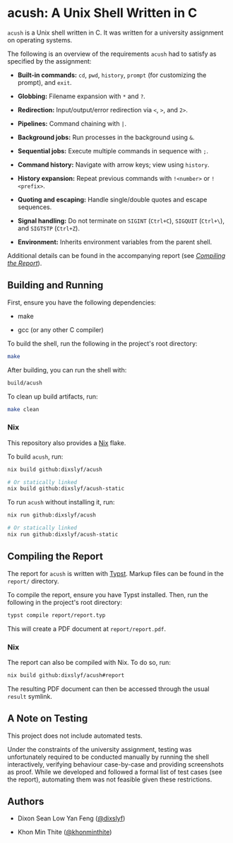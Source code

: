 # acush: A Unix Shell Written in C

`acush` is a Unix shell written in C.
It was written for a university assignment on operating systems.

The following is an overview of the requirements `acush` had to satisfy
as specified by the assignment:

- **Built-in commands:** `cd`, `pwd`, `history`, `prompt` (for customizing the prompt), and `exit`.

- **Globbing:** Filename expansion with `*` and `?`.

- **Redirection:** Input/output/error redirection via `<`, `>`, and `2>`.

- **Pipelines:** Command chaining with `|`.

- **Background jobs:** Run processes in the background using `&`.

- **Sequential jobs:** Execute multiple commands in sequence with `;`.

- **Command history:** Navigate with arrow keys; view using `history`.

- **History expansion:** Repeat previous commands with `!<number>` or `!<prefix>`.

- **Quoting and escaping:** Handle single/double quotes and escape sequences.

- **Signal handling:** Do not terminate on `SIGINT` (`Ctrl+C`), `SIGQUIT` (`Ctrl+\`), and `SIGTSTP` (`Ctrl+Z`).

- **Environment:** Inherits environment variables from the parent shell.

Additional details can be found in the accompanying report (see [_Compiling the Report_](#compiling-the-report)).

## Building and Running

First, ensure you have the following dependencies:

- make

- gcc (or any other C compiler)

To build the shell, run the following in the project's root directory:

```sh
make
```

After building, you can run the shell with:

```sh
build/acush
```

To clean up build artifacts, run:

```sh
make clean
```

### Nix

This repository also provides a [Nix](https://nixos.org/) flake.

To build `acush`, run:

```sh
nix build github:dixslyf/acush

# Or statically linked
nix build github:dixslyf/acush-static
```

To run `acush` without installing it, run:

```sh
nix run github:dixslyf/acush

# Or statically linked
nix run github:dixslyf/acush-static
```

## Compiling the Report

The report for `acush` is written with [Typst](https://typst.app).
Markup files can be found in the `report/` directory.

To compile the report, ensure you have Typst installed.
Then, run the following in the project's root directory:

```sh
typst compile report/report.typ
```

This will create a PDF document at `report/report.pdf`.

### Nix

The report can also be compiled with Nix.
To do so, run:

```sh
nix build github:dixslyf/acush#report
```

The resulting PDF document can then be accessed through the usual `result` symlink.

## A Note on Testing

This project does not include automated tests.

Under the constraints of the university assignment,
testing was unfortunately required to be conducted manually
by running the shell interactively,
verifying behaviour case-by-case
and providing screenshots as proof.
While we developed and followed a formal list of test cases (see the report),
automating them was not feasible given these restrictions.

## Authors

- Dixon Sean Low Yan Feng ([@dixslyf](https://github.com/dixslyf))

- Khon Min Thite ([@khonminthite](https://github.com/khonminthite))

